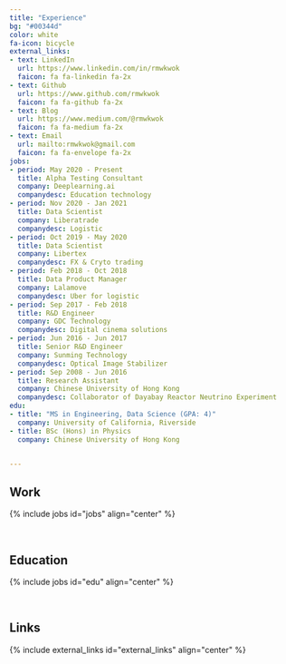 ```yaml
---
title: "Experience"
bg: "#00344d"
color: white
fa-icon: bicycle
external_links:
- text: LinkedIn
  url: https://www.linkedin.com/in/rmwkwok
  faicon: fa fa-linkedin fa-2x
- text: Github
  url: https://www.github.com/rmwkwok
  faicon: fa fa-github fa-2x
- text: Blog
  url: https://www.medium.com/@rmwkwok
  faicon: fa fa-medium fa-2x
- text: Email
  url: mailto:rmwkwok@gmail.com
  faicon: fa fa-envelope fa-2x
jobs:
- period: May 2020 - Present
  title: Alpha Testing Consultant
  company: Deeplearning.ai
  companydesc: Education technology
- period: Nov 2020 - Jan 2021
  title: Data Scientist
  company: Liberatrade
  companydesc: Logistic
- period: Oct 2019 - May 2020
  title: Data Scientist
  company: Libertex
  companydesc: FX & Cryto trading
- period: Feb 2018 - Oct 2018
  title: Data Product Manager
  company: Lalamove
  companydesc: Uber for logistic
- period: Sep 2017 - Feb 2018
  title: R&D Engineer
  company: GDC Technology
  companydesc: Digital cinema solutions
- period: Jun 2016 - Jun 2017
  title: Senior R&D Engineer
  company: Sunming Technology
  companydesc: Optical Image Stabilizer
- period: Sep 2008 - Jun 2016
  title: Research Assistant
  company: Chinese University of Hong Kong
  companydesc: Collaborator of Dayabay Reactor Neutrino Experiment
edu:
- title: "MS in Engineering, Data Science (GPA: 4)"
  company: University of California, Riverside
- title: BSc (Hons) in Physics
  company: Chinese University of Hong Kong


---
```


## Work
{% include jobs id="jobs" align="center" %}

<br>

## Education
{% include jobs id="edu" align="center" %}

<br> 

## Links
{% include external_links id="external_links" align="center" %}
